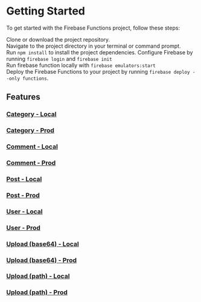 # Getting Started

To get started with the Firebase Functions project, follow these steps:

Clone or download the project repository. <br />
Navigate to the project directory in your terminal or command prompt. <br />
Run `npm install` to install the project dependencies.
Configure Firebase by running `firebase login` and `firebase init`<br />
Run firebase function locally with `firebase emulators:start` <br />
Deploy the Firebase Functions to your project by running `firebase deploy --only functions`. <br />

## Features

### [Category - Local](documentation/category_local.md)
### [Category - Prod](documentation/category_prod.md)
### [Comment - Local](documentation/Comment_local.md)
### [Comment - Prod](documentation/Comment_prod.md)
### [Post - Local](documentation/post_local.md)
### [Post - Prod](documentation/post_prod.md)
### [User - Local](documentation/user_local.md)
### [User - Prod](documentation/user_prod.md)
### [Upload (base64) - Local](documentation/upload_base64_local.md)
### [Upload (base64) - Prod](documentation/upload_base64_prod.md)
### [Upload (path) - Local](documentation/upload_path_local.md)
### [Upload (path) - Prod](documentation/upload_path_local.md)

